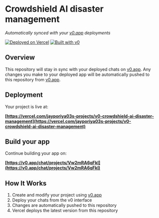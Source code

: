# Crowdshield AI disaster management

*Automatically synced with your [v0.app](https://v0.app) deployments*

[![Deployed on Vercel](https://img.shields.io/badge/Deployed%20on-Vercel-black?style=for-the-badge&logo=vercel)](https://vercel.com/jayporiya03s-projects/v0-crowdshield-ai-disaster-management)
[![Built with v0](https://img.shields.io/badge/Built%20with-v0.app-black?style=for-the-badge)](https://v0.app/chat/projects/Vw2mRA6qFkI)

## Overview

This repository will stay in sync with your deployed chats on [v0.app](https://v0.app).
Any changes you make to your deployed app will be automatically pushed to this repository from [v0.app](https://v0.app).

## Deployment

Your project is live at:

**[https://vercel.com/jayporiya03s-projects/v0-crowdshield-ai-disaster-management](https://vercel.com/jayporiya03s-projects/v0-crowdshield-ai-disaster-management)**

## Build your app

Continue building your app on:

**[https://v0.app/chat/projects/Vw2mRA6qFkI](https://v0.app/chat/projects/Vw2mRA6qFkI)**

## How It Works

1. Create and modify your project using [v0.app](https://v0.app)
2. Deploy your chats from the v0 interface
3. Changes are automatically pushed to this repository
4. Vercel deploys the latest version from this repository